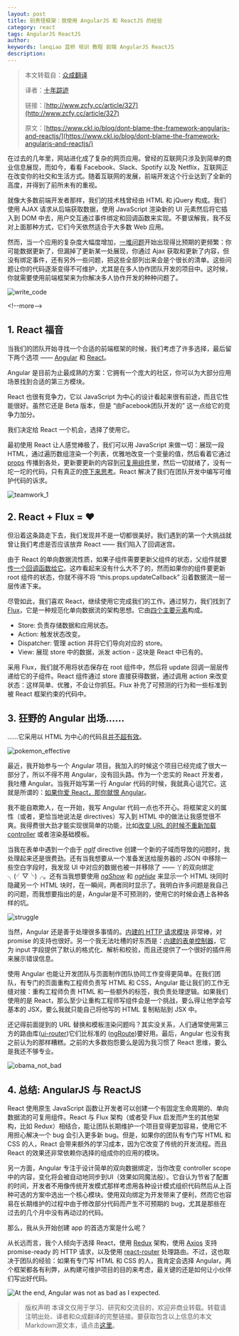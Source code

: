 ```yaml
---
layout: post
title: 别责怪框架：我使用 AngularJS 和 ReactJS 的经验
category: react
tags: AngularJS ReactJS
author: 
keywords: lanqiao 蓝桥 培训 教程 前端 AngularJS ReactJS
description:
---
```


> 本文转载自：[众成翻译](http://www.zcfy.cc)
> 
> 译者：[十年踪迹](http://www.zcfy.cc/@akira)
> 
> 链接：[http://www.zcfy.cc/article/327](http://www.zcfy.cc/article/327)
> 
> 原文：[https://www.ckl.io/blog/dont-blame-the-framework-angularjs-and-reactjs/](https://www.ckl.io/blog/dont-blame-the-framework-angularjs-and-reactjs/)

在过去的几年里，网站进化成了复杂的网页应用。曾经的互联网只涉及到简单的商业信息展现，而如今，看看 Facebook、Slack、Spotify 以及 Netflix，互联网正在改变你的社交和生活方式。随着互联网的发展，前端开发这个行业达到了全新的高度，并得到了前所未有的重视。

就像大多数前端开发者那样，我们的技术栈曾经由 HTML 和 jQuery 构成。我们使用 AJAX 请求从后端获取数据，使用 JavaScript 渲染新的 UI 元素然后将它插入到 DOM 中去，用户交互通过事件绑定和回调函数来实现。不要误解我，我不反对上面那种方式，它们今天依然适合于大多数 Web 应用。

然而，当一个应用的复杂度大幅度增加，[一堆问题](https://reinteractive.net/posts/186-lessons-learnt-by-building-single-page-applications)开始出现得比预期的更频繁：你可能数据更新了，但漏掉了更新某一处展现，你通过 Ajax 获取和更新了内容，但没有绑定事件，还有另外一些问题，把这些全部列出来会是个很长的清单。这些问题让你的代码逐渐变得不可维护，尤其是在多人协作团队开发的项目中。这时候，你就需要使用前端框架来为你解决多人协作开发的种种问题了。

![write_code](https://p5.ssl.qhimg.com/d/inn/49516259/write_code.gif)

&lt;!--more--&gt;

## 1. React 福音

当我们的团队开始寻找一个合适的前端框架的时候，我们考虑了许多选择，最后留下两个选项 —— [Angular](https://angularjs.org/) 和 [React](https://facebook.github.io/react/)。

Angular 是目前为止最成熟的方案：它拥有一个庞大的社区，你可以为大部分应用场景找到合适的第三方模块。

React 也很有竞争力，它以 JavaScript 为中心的设计看起来很有前途，而且它性能很好。虽然它还是 Beta 版本，但是 “由Facebook团队开发的” 这一点给它的竞争力加分。

我们决定给 React 一个机会，选择了使用它。

最初使用 React 让人感觉棒极了，我们可以用 JavaScript 来做一切：展现一段 HTML，通过遍历数组渲染一个列表，优雅地改变一个变量的值，然后看着它通过 [props](https://facebook.github.io/react/docs/transferring-props.html) 传播到各处，更新要更新的内容到[可复用组件](https://facebook.github.io/react/docs/reusable-components.html)里，然后一切就绪了，没有一坨一坨的代码，只有真正的[停下来思考](https://facebook.github.io/react/docs/thinking-in-react.html)。React 解决了我们在团队开发中编写可维护代码的诉求。

![teamwork_1](https://p5.ssl.qhimg.com/d/inn/2aabee1d/teamwork_1.gif)

## 2. React + Flux = ♥

但沿着这条路走下去，我们发现并不是一切都很美好。我们遇到的第一个大挑战就曾让我们考虑是否应该放弃 React —— 我们陷入了回调迷宫。

由于 React 的单向数据流性质，如果子组件需要更新父组件的状态，父组件就要[传一个回调函数给它](https://facebook.github.io/react/tips/communicate-between-components.html)。这咋看起来没有什么大不了的，然而如果你的组件要更新 root 组件的状态，你就不得不将 “this.props.updateCallback” 沿着数据流一层一层传递下来。

尽管如此，我们喜欢 React，继续使用它完成我们的工作。通过努力，我们找到了 [Flux](https://facebook.github.io/flux/)，它是一种规范化单向数据流的架构思想。它由[四个主要元素](https://facebook.github.io/flux/docs/overview.html#structure-and-data-flow)构成。

*   Store: 负责存储数据和应用状态。
*   Action: 触发状态改变。
*   Dispatcher: 管理 action 并将它们导向对应的 store。
*   View: 展现 store 中的数据，派发 action - 这块是 React 中已有的。

采用 Flux，我们就不用将状态保存在 root 组件中，然后将 update 回调一层层传递给它的子组件。React 组件通过 store 直接获得数据，通过调用 action 来改变状态：这样简单、优雅，不会让你抓狂。Flux 补充了可预测的行为和一些标准到被 React 框架约束的代码中。


## 3. 狂野的 Angular 出场……

……它采用以 HTML 为中心的代码且[并不超有效](http://knowyourmeme.com/memes/its-super-effective)。

![pokemon_effective](https://p5.ssl.qhimg.com/d/inn/b280a723/pokemon_effective.jpg)

最近，我开始参与一个 Angular 项目。我加入的时候这个项目已经完成了很大一部分了，所以不得不用 Angular，没有回头路。作为一个忠实的 React 开发者，我吐槽 Angular。当我开始写第一行 Angular 代码的时候，我就真心诅咒它。这就是所谓的：[如果你爱 React，那你就恨 Angular](https://medium.com/%40jeffwhelpley/screw-you-angular-62b3889fd678#.oy3ij6ft3)。

我不能自欺欺人，在一开始，我写 Angular 代码一点也不开心。将框架定义的属性（或者，更恰当地说法是 directives）写入到 HTML 中的做法让我感觉很不爽。我得费很大劲才能实现很简单的功能，比如[改变 URL 的时候不重新加载 controller](https://github.com/angular/angular.js/issues/1699) 或者渲染基础模板。

当我在表单中遇到一个由于 _[ngIf](https://docs.angularjs.org/api/ng/directive/ngIf)_ directive 创建一个新的子域而导致的问题时，我处理起来还是很费劲。还有当我想要从一个准备发送给服务器的 JSON 中移除一些空白字段时，我发现 UI 中对应的数据也被一并移除了 —— 丫的双向绑定 ╮(╯▽╰)╭。还有当我想要使用 _[ngShow](https://docs.angularjs.org/api/ng/directive/ngShow)_ 和 _[ngHide](https://docs.angularjs.org/api/ng/directive/ngHide)_ 来显示一个 HTML 块同时隐藏另一个 HTML 块时，在一瞬间，两者同时显示了。我明白许多问题是我自己的问题，而我想要指出的是，Angular是不可预测的，使用它的时候会遇上各种各样的坑。

![struggle](https://p5.ssl.qhimg.com/d/inn/8e8d718a/struggle.gif)

当然，Angular 还是善于处理很多事情的。[内建的 HTTP 请求模块](https://docs.angularjs.org/api/ng/service/$http) 非常棒，对 promise 的支持也很好。另一个我无法吐槽的好东西是：[内建的表单控制器](https://docs.angularjs.org/api/ng/type/ngModel.NgModelController)，它为 input 字段提供了默认的格式化、解析和校验，而且还提供了一个很好的插件用来展示错误信息。

使用 Angular 也能让开发团队与页面制作团队协同工作变得更简单。在我们团队，有专门的页面重构工程师负责写 HTML 和 CSS，Angular 能让我们的工作无缝对接：重构工程师负责 HTML 和一些额外的标签，我负责处理逻辑。如果我们使用的是 React，那么至少让重构工程师写组件会是一个挑战，要么得让他学会写基本的 JSX，要么我就只能自己将他写的 HTML 复制粘贴到 JSX 中。

还记得前面提到的 URL 替换和模板渲染问题吗？其实没关系，人们通常使用第三方的路由库([ui-router](https://github.com/angular-ui/ui-router))它们比标准的 ([ngRoute](https://docs.angularjs.org/api/ngRoute))要好用。最后，Angular 也没有我之前认为的那样糟糕。之前的大多数抱怨要么是因为我习惯了 React 思维，要么是我还不够专业。

![obama_not_bad](https://p5.ssl.qhimg.com/d/inn/c8cc886e/obama_not_bad.gif)

## 4. 总结: AngularJS 与 ReactJS

React 使用原生 JavaScript 函数让开发者可以创建一个有固定生命周期的、单向数据流的可复用组件。React 与 Flux 架构（或者受 Flux 启发而产生的其他架构，比如 Redux）相结合，能让团队长期维护一个项目变得更加容易，使用它不用担心解决一个 bug 会引入更多新 bug。但是，如果你的团队有专门写 HTML 和 CSS 的人，React 会带来额外的学习成本，因为它改变了传统的开发流程。而且 React 的效果还非常依赖你选择的组成你的应用的模块。

另一方面，Angular 专注于设计简单的双向数据绑定，当你改变 controller scope 中的内容，变化将会被自动地同步到UI（效果如同魔法般）。它自认为节省了配置的时间，开发者不用像传统开发模式那样考虑用各种设计模式组织代码然后从上百种可选的方案中选出一个核心模块。使用双向绑定为开发带来了便利，然而它也容易在长期维护的过程中由于修改部分代码而产生不可预期的 bug，尤其是那些在过去的几个月中没有再动过的代码。

那么，我从头开始创建 app 的首选方案是什么呢？

从长远而言，我个人倾向于选择 React，使用 [Redux](https://www.ckl.iohttp://redux.js.org/) 架构，使用 [Axios](https://github.com/mzabriskie/axios) 支持 promise-ready 的 HTTP 请求，以及使用 [react-router](https://github.com/reactjs/react-router) 处理路由。不过，这也取决于团队的经验：如果有专门写 HTML 和 CSS 的人，我肯定会选择 Angular。两个框架都各有利弊，从构建可维护项目的目的来考虑，最关键的还是如何让小伙伴们写出好代码。

![At the end, Angular was not as bad as I expected.](https://p5.ssl.qhimg.com/d/inn/01a348f8/At-the-end-Angular-was-not-as-bad-as-I-expected..gif)

> 版权声明
> 本译文仅用于学习、研究和交流目的，欢迎非商业转载。转载请注明出处、译者和众成翻译的完整链接。要获取包含以上信息的本文Markdown源文本，请点击[这里](http://www.zcfy.cc/api/getarticlemarkdown?id=327)。
